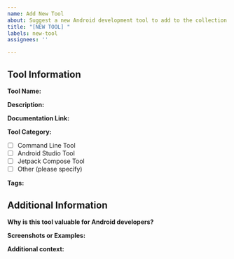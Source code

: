 ```yaml
---
name: Add New Tool
about: Suggest a new Android development tool to add to the collection
title: "[NEW TOOL] "
labels: new-tool
assignees: ''

---
```


## Tool Information

**Tool Name:**
<!-- The official name of the tool -->

**Description:**
<!-- A clear, concise description (10-300 characters) explaining what the tool does and why it's useful -->

**Documentation Link:**
<!-- URL to the official documentation or repository (must start with http:// or https://) -->

**Tool Category:**
<!-- Select one or more categories -->
- [ ] Command Line Tool
- [ ] Android Studio Tool
- [ ] Jetpack Compose Tool
- [ ] Other (please specify)

**Tags:**
<!-- List relevant tags that describe the tool's functionality, separated by commas -->

## Additional Information

**Why is this tool valuable for Android developers?**
<!-- Briefly explain why this tool should be included in the collection -->

**Screenshots or Examples:**
<!-- If applicable, add screenshots or examples of the tool in action -->

**Additional context:**
<!-- Add any other context about the tool here -->